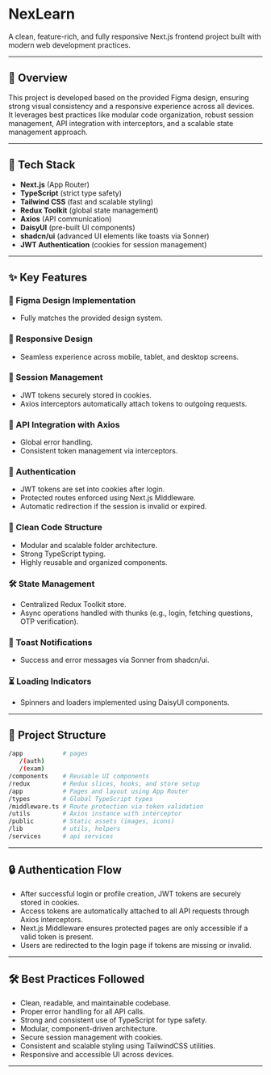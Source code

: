 # NexLearn

A clean, feature-rich, and fully responsive Next.js frontend project built with modern web development practices.

---

## 📄 Overview

This project is developed based on the provided Figma design, ensuring strong visual consistency and a responsive experience across all devices.  
It leverages best practices like modular code organization, robust session management, API integration with interceptors, and a scalable state management approach.

---

## 🚀 Tech Stack

- **Next.js** (App Router)
- **TypeScript** (strict type safety)
- **Tailwind CSS** (fast and scalable styling)
- **Redux Toolkit** (global state management)
- **Axios** (API communication)
- **DaisyUI** (pre-built UI components)
- **shadcn/ui** (advanced UI elements like toasts via Sonner)
- **JWT Authentication** (cookies for session management)

---

## ✨ Key Features

### 🎨 Figma Design Implementation
- Fully matches the provided design system.

### 📱 Responsive Design
- Seamless experience across mobile, tablet, and desktop screens.

### 🔐 Session Management
- JWT tokens securely stored in cookies.
- Axios interceptors automatically attach tokens to outgoing requests.

### 📡 API Integration with Axios
- Global error handling.
- Consistent token management via interceptors.

### 🔑 Authentication
- JWT tokens are set into cookies after login.
- Protected routes enforced using Next.js Middleware.
- Automatic redirection if the session is invalid or expired.

### 🧹 Clean Code Structure
- Modular and scalable folder architecture.
- Strong TypeScript typing.
- Highly reusable and organized components.

### 🛠 State Management
- Centralized Redux Toolkit store.
- Async operations handled with thunks (e.g., login, fetching questions, OTP verification).

### 🔔 Toast Notifications
- Success and error messages via Sonner from shadcn/ui.

### ⏳ Loading Indicators
- Spinners and loaders implemented using DaisyUI components.

---

## 📂 Project Structure

```bash
/app           # pages
   /(auth)
   /(exam)
/components    # Reusable UI components
/redux         # Redux slices, hooks, and store setup
/app           # Pages and layout using App Router
/types         # Global TypeScript types
/middleware.ts # Route protection via token validation
/utils         # Axios instance with interceptor
/public        # Static assets (images, icons)
/lib           # utils, helpers
/services      # api services
```

---

## 🔒 Authentication Flow

- After successful login or profile creation, JWT tokens are securely stored in cookies.
- Access tokens are automatically attached to all API requests through Axios interceptors.
- Next.js Middleware ensures protected pages are only accessible if a valid token is present.
- Users are redirected to the login page if tokens are missing or invalid.

---

## 🛠 Best Practices Followed

- Clean, readable, and maintainable codebase.
- Proper error handling for all API calls.
- Strong and consistent use of TypeScript for type safety.
- Modular, component-driven architecture.
- Secure session management with cookies.
- Consistent and scalable styling using TailwindCSS utilities.
- Responsive and accessible UI across devices.

---
